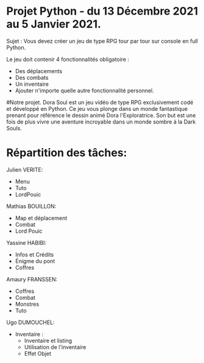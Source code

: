 # Projet Python - du 13 Décembre 2021 au 5 Janvier 2021.
Sujet :
Vous devez créer un jeu de type RPG tour par tour sur console en full Python.

Le jeu doit contenir 4 fonctionnalités obligatoire :
  - Des déplacements
  - Des combats
  - Un inventaire
  - Ajouter n'importe quelle autre fonctionnalité personnel. 

#Notre projet.
Dora Soul est un jeu vidéo de type RPG exclusivement codé et développé en Python. 
Ce jeu vous plonge dans un monde fantastique prenant pour référence le dessin animé Dora l'Exploratrice. 
Son but est une fois de plus vivre une aventure incroyable dans un monde sombre à la Dark Souls.

# Répartition des tâches:
Julien VERITE:
- Menu
- Tuto
- LordPouic

Mathias BOUILLON:
- Map et déplacement
- Combat
- Lord Pouic

Yassine HABIBI:
- Infos et Crédits
- Énigme du pont
- Coffres 

Amaury FRANSSEN: 
- Coffres
- Combat
- Monstres
- Tuto

Ugo DUMOUCHEL:
- Inventaire : 
    - Inventaire et listing 
    - Utilisation de l'inventaire
    - Effet Objet
